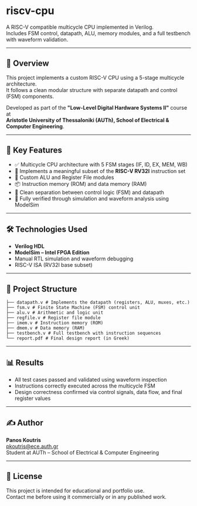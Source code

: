 # riscv-cpu

A RISC-V compatible multicycle CPU implemented in Verilog.  
Includes FSM control, datapath, ALU, memory modules, and a full testbench with waveform validation.

---

## 🚀 Overview

This project implements a custom RISC-V CPU using a 5-stage multicycle architecture.  
It follows a clean modular structure with separate datapath and control (FSM) components.

Developed as part of the **"Low-Level Digital Hardware Systems II"** course at  
**Aristotle University of Thessaloniki (AUTh), School of Electrical & Computer Engineering**.

---

## 🧠 Key Features

- ✅ Multicycle CPU architecture with 5 FSM stages (IF, ID, EX, MEM, WB)
- 📜 Implements a meaningful subset of the **RISC-V RV32I** instruction set
- 🧮 Custom ALU and Register File modules
- 📦 Instruction memory (ROM) and data memory (RAM)
- 🔄 Clean separation between control logic (FSM) and datapath
- 🧪 Fully verified through simulation and waveform analysis using ModelSim

---

## 🛠️ Technologies Used

- **Verilog HDL**
- **ModelSim – Intel FPGA Edition**
- Manual RTL simulation and waveform debugging
- RISC-V ISA (RV32I base subset)

---

## 📂 Project Structure

```
├── datapath.v # Implements the datapath (registers, ALU, muxes, etc.)
├── fsm.v # Finite State Machine (FSM) control unit
├── alu.v # Arithmetic and logic unit
├── regfile.v # Register file module
├── imem.v # Instruction memory (ROM)
├── dmem.v # Data memory (RAM)
├── testbench.v # Full testbench with instruction sequences
└── report.pdf # Final design report (in Greek)

```


---

## 📊 Results

- All test cases passed and validated using waveform inspection
- Instructions correctly executed across the multicycle FSM
- Design correctness confirmed via control signals, data flow, and final register values

---

## ✍️ Author

**Panos Koutris**  
[pkoutris@ece.auth.gr](mailto:pkoutris@ece.auth.gr)  
Student at AUTh – School of Electrical & Computer Engineering

---

## 📎 License

This project is intended for educational and portfolio use.  
Contact me before using it commercially or in any published work.


